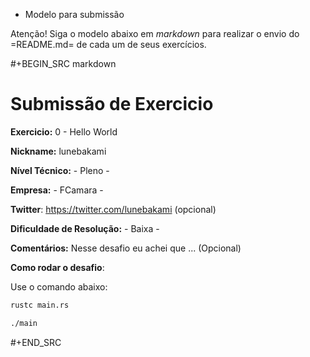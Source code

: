 * Modelo para submissão

Atenção! Siga o modelo abaixo em *markdown* para realizar o envio do =README.md= de cada um de seus exercícios.

#+BEGIN_SRC markdown
# Submissão de Exercicio

**Exercicio:** 0 - Hello World

**Nickname:** lunebakami

**Nível Técnico:** - Pleno -

**Empresa:** - FCamara -

**Twitter**: https://twitter.com/lunebakami (opcional)

**Dificuldade de Resolução:** - Baixa -

**Comentários:** Nesse desafio eu achei que ... (Opcional)

**Como rodar o desafio**: 

Use o comando abaixo: 
```bash
rustc main.rs

./main
```
#+END_SRC
